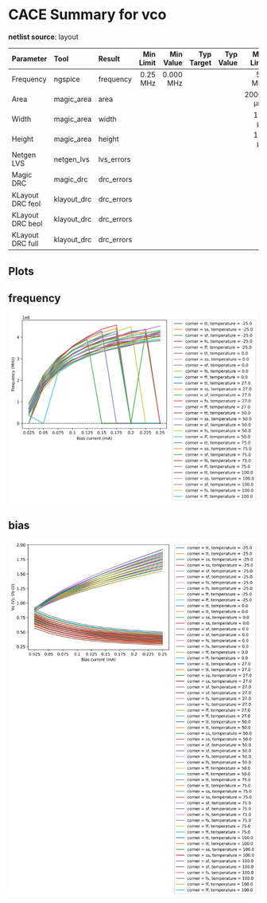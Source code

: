 
# CACE Summary for vco

**netlist source**: layout

|      Parameter       |         Tool         |     Result      | Min Limit  |  Min Value   | Typ Target |  Typ Value   | Max Limit  |  Max Value   |  Status  |
| :------------------- | :------------------- | :-------------- | ---------: | -----------: | ---------: | -----------: | ---------: | -----------: | :------: |
| Frequency            | ngspice              | frequency            |        0.25 MHz |  0.000 MHz |            ​ |          ​ |      5.0 MHz |  4.562 MHz |   Pass ✅    |
| Area                 | magic_area           | area                 |               ​ |          ​ |            ​ |          ​ |    20000 µm² | 8800.220 µm² |   Pass ✅    |
| Width                | magic_area           | width                |               ​ |          ​ |            ​ |          ​ |       110 µm |  88.400 µm |   Pass ✅    |
| Height               | magic_area           | height               |               ​ |          ​ |            ​ |          ​ |       175 µm |  99.550 µm |   Pass ✅    |
| Netgen LVS           | netgen_lvs           | lvs_errors           |               ​ |          ​ |            ​ |          ​ |            0 |          0 |   Pass ✅    |
| Magic DRC            | magic_drc            | drc_errors           |               ​ |          ​ |            ​ |          ​ |            0 |          0 |   Pass ✅    |
| KLayout DRC feol     | klayout_drc          | drc_errors           |               ​ |          ​ |            ​ |          ​ |            0 |          0 |   Pass ✅    |
| KLayout DRC beol     | klayout_drc          | drc_errors           |               ​ |          ​ |            ​ |          ​ |            0 |          0 |   Pass ✅    |
| KLayout DRC full     | klayout_drc          | drc_errors           |               ​ |          ​ |            ​ |          ​ |            0 |          0 |   Pass ✅    |


## Plots

## frequency

![frequency](./vco/layout/frequency.svg)

## bias

![bias](./vco/layout/bias.svg)
